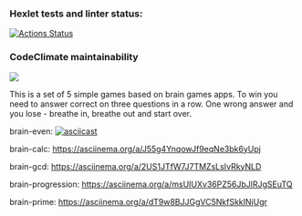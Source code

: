 ### Hexlet tests and linter status:
[![Actions Status](https://github.com/vikatresk/python-project-49/workflows/hexlet-check/badge.svg)](https://github.com/vikatresk/python-project-49/actions)

### CodeClimate maintainability
<a href="https://codeclimate.com/github/vikatresk/python-project-49/maintainability"><img src="https://api.codeclimate.com/v1/badges/6483332b2181d973154a/maintainability" /></a>

This is a set of 5 simple games based on brain games apps. To win you need to answer correct on three questions in a row. One wrong answer and you lose - breathe in, breathe out and start over.


brain-even:
[![asciicast](https://asciinema.org/a/a1OKN1i1CqpEiGPijQkQCh7yC.png)](https://asciinema.org/a/a1OKN1i1CqpEiGPijQkQCh7yC)


brain-calc:
https://asciinema.org/a/J55g4YnqowJf9eqNe3bk6yUpj

brain-gcd:
https://asciinema.org/a/2US1JTfW7J7TMZsLsIvRkyNLD

brain-progression:
https://asciinema.org/a/msUIUXv36PZ56JbJlRJgSEuTQ

brain-prime:
https://asciinema.org/a/dT9w8BJJGgVC5NkfSkkINjUgr
